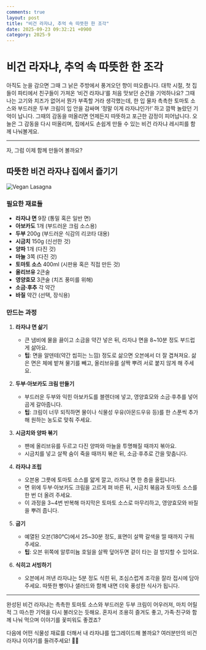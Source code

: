 ```yaml
---
comments: true
layout: post
title: "비건 라자냐, 추억 속 따뜻한 한 조각"
date: 2025-09-23 09:32:21 +0900
category: 2025-9
---
```


# 비건 라자냐, 추억 속 따뜻한 한 조각

아직도 눈을 감으면 그때 그 낡은 주방에서 풍겨오던 향이 떠오릅니다. 대학 시절, 첫 집들이 파티에서 친구들이 가져온 ‘비건 라자냐’를 처음 맛보던 순간을 기억하나요? 그때 나는 고기와 치즈가 없어서 뭔가 부족할 거라 생각했는데, 한 입 물자 촉촉한 토마토 소스와 부드러운 두부 크림이 입 안을 감싸며 ‘정말 이게 라자냐인가!’ 하고 깜짝 놀랐던 기억이 납니다. 그때의 감동을 떠올리면 언제든지 따뜻하고 포근한 감정이 피어납니다. 오늘은 그 감동을 다시 떠올리며, 집에서도 손쉽게 만들 수 있는 비건 라자냐 레시피를 함께 나눠볼게요.  

---

자, 그럼 이제 함께 만들어 볼까요?

## 따뜻한 비건 라자냐 집에서 즐기기

![Vegan Lasagna](https://www.themealdb.com/images/media/meals/rvxxuy1468312893.jpg)

### 필요한 재료들

- **라자냐 면** 9장 (통밀 혹은 일반 면)  
- **아보카도** 1개 (부드러운 크림 소스용)  
- **두부** 200g (부드러운 식감의 리코타 대용)  
- **시금치** 150g (신선한 것)  
- **양파** 1개 (다진 것)  
- **마늘** 3쪽 (다진 것)  
- **토마토 소스** 400ml (시판용 혹은 직접 만든 것)  
- **올리브유** 2큰술  
- **영양효모** 3큰술 (치즈 풍미를 위해)  
- **소금·후추** 각 약간  
- **바질** 약간 (선택, 장식용)  

### 만드는 과정

1. **라자냐 면 삶기**  
   - 큰 냄비에 물을 끓이고 소금을 약간 넣은 뒤, 라자냐 면을 8~10분 정도 부드럽게 삶아요.  
   - **팁**: 면을 알덴테(약간 씹히는 느낌) 정도로 삶으면 오븐에서 더 잘 겹쳐져요. 삶은 면은 체에 밭쳐 물기를 빼고, 올리브유를 살짝 뿌려 서로 붙지 않게 해 주세요.  

2. **두부·아보카도 크림 만들기**  
   - 부드러운 두부와 익힌 아보카도를 블렌더에 넣고, 영양효모와 소금·후추를 넣어 곱게 갈아줍니다.  
   - **팁**: 크림이 너무 되직하면 물이나 식물성 우유(아몬드우유 등)를 한 스푼씩 추가해 원하는 농도로 맞춰 주세요.  

3. **시금치와 양파 볶기**  
   - 팬에 올리브유를 두르고 다진 양파와 마늘을 투명해질 때까지 볶아요.  
   - 시금치를 넣고 살짝 숨이 죽을 때까지 볶은 뒤, 소금·후추로 간을 맞춥니다.  

4. **라자냐 조립**  
   - 오븐용 그릇에 토마토 소스를 얇게 깔고, 라자냐 면 한 층을 올립니다.  
   - 면 위에 두부·아보카도 크림을 고르게 펴 바른 뒤, 시금치 볶음과 토마토 소스를 한 번 더 올려 주세요.  
   - 이 과정을 3~4번 반복해 마지막은 토마토 소스로 마무리하고, 영양효모와 바질을 뿌려 줍니다.  

5. **굽기**  
   - 예열된 오븐(180°C)에서 25~30분 정도, 표면이 살짝 갈색을 띨 때까지 구워 주세요.  
   - **팁**: 오븐 위쪽에 알루미늄 호일을 살짝 덮어두면 겉이 타는 걸 방지할 수 있어요.  

6. **식히고 서빙하기**  
   - 오븐에서 꺼낸 라자냐는 5분 정도 식힌 뒤, 조심스럽게 조각을 잘라 접시에 담아 주세요. 따뜻한 빵이나 샐러드와 함께 내면 더욱 풍성한 식사가 됩니다.  

---

완성된 비건 라자냐는 촉촉한 토마토 소스와 부드러운 두부 크림이 어우러져, 마치 어릴 적 그 따스한 기억을 다시 불러오는 듯해요. 혼자서 조용히 즐겨도 좋고, 가족·친구와 함께 나눠 먹으며 이야기를 꽃피워도 좋겠죠?  

다음에 어떤 식물성 재료를 더해서 내 라자냐를 업그레이드해 볼까요? 여러분만의 비건 라자냐 이야기를 들려주세요! 🌱💚